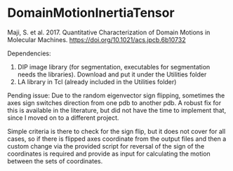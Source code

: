 # DomainMotionInertiaTensor
Maji, S. et al. 2017. Quantitative Characterization of Domain Motions in Molecular Machines. 
https://doi.org/10.1021/acs.jpcb.6b10732

Dependencies:
1. DIP image library (for segmentation, executables for segmentation needs the libraries). Download and put it under the Utilities folder
2. LA library in Tcl (already included in the Utilities folder) 

Pending issue:  Due to the random eigenvector sign flipping, sometimes the axes sign switches direction from one pdb to another pdb. A robust fix for this is available in the literature, but did not have the time to implement that, since I moved on to a different project.

Simple criteria is there to check for the sign flip, but it does not cover for all cases, so if there is flipped axes coordinate from the output files and then a custom change via the provided script for reversal of the sign of the coordinates is required and provide as input for calculating the motion between the sets of coordinates.

